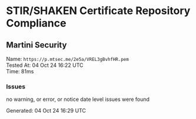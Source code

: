 # STIR/SHAKEN Certificate Repository Compliance

## Martini Security

Name: `https://p.mtsec.me/2e5a/VREL3gBvhfHR.pem`\
Tested At: 04 Oct 24 16:22 UTC\
Time: 81ms

### Issues

no warning, or error, or notice date level issues were found

Generated: 04 Oct 24 16:29 UTC